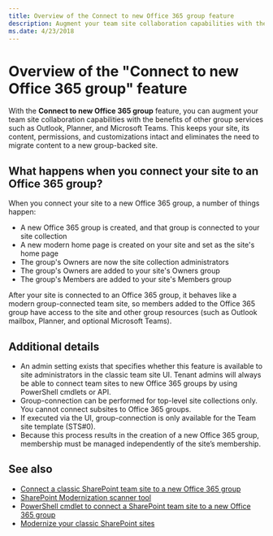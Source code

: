 ```yaml
---
title: Overview of the Connect to new Office 365 group feature 
description: Augment your team site collaboration capabilities with the benefits of other group services such as Outlook, Planner, and Microsoft Teams.
ms.date: 4/23/2018
---
```


# Overview of the "Connect to new Office 365 group" feature

With the **Connect to new Office 365 group** feature, you can augment your team site collaboration capabilities with the benefits of other group services such as Outlook, Planner, and Microsoft Teams. This keeps your site, its content, permissions, and customizations intact and eliminates the need to migrate content to a new group-backed site.  

## What happens when you connect your site to an Office 365 group? 

When you connect your site to a new Office 365 group, a number of things happen:

- A new Office 365 group is created, and that group is connected to your site collection
- A new modern home page is created on your site and set as the site's home page
- The group's Owners are now the site collection administrators
- The group's Owners are added to your site's Owners group
- The group's Members are added to your site's Members group

After your site is connected to an Office 365 group, it behaves like a modern group-connected team site, so members added to the Office 365 group have access to the site and other group resources (such as Outlook mailbox, Planner, and optional Microsoft Teams).


## Additional details 

- An admin setting exists that specifies whether this feature is available to site administrators in the classic team site UI.  Tenant admins will always be able to connect team sites to new Office 365 groups by using PowerShell cmdlets or API. 
- Group-connection can be performed for top-level site collections only. You cannot connect subsites to Office 365 groups. 
- If executed via the UI, group-connection is only available for the Team site template (STS#0). 
- Because this process results in the creation of a new Office 365 group, membership must be managed independently of the site’s membership.  


## See also

- [Connect a classic SharePoint team site to a new Office 365 group](../../transform/modernize-connect-to-office365-group.md)
- [SharePoint Modernization scanner tool](https://github.com/SharePoint/PnP-Tools/tree/master/Solutions/SharePoint.Modernization)
- [PowerShell cmdlet to connect a SharePoint team site to a new Office 365 group](https://docs.microsoft.com/en-us/powershell/module/sharepoint-online/Set-SPOSiteOffice365Group)
- [Modernize your classic SharePoint sites](../../transform/modernize-classic-sites.md)





